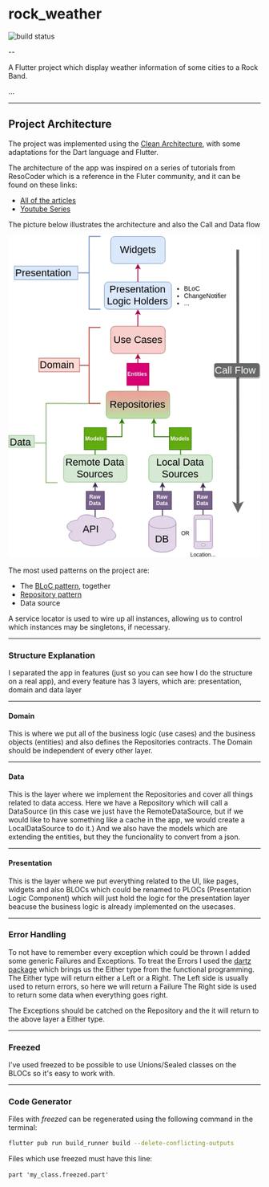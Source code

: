 # rock_weather

![build status](https://api.codemagic.io/apps/61007bbcd885ed180223ee74/default-workflow/status_badge.svg)

--

A Flutter project which display weather information of some cities to a Rock Band.

...

---

## Project Architecture

The project was implemented using the [Clean Architecture](https://blog.cleancoder.com/uncle-bob/2012/08/13/the-clean-architecture.html), with some adaptations for the Dart language and Flutter.

The architecture of the app was inspired on a series of tutorials from ResoCoder which is a reference in the Fluter community, and it can be found on these links:

- [All of the articles](https://resocoder.com/flutter-clean-architecture-tdd/)
- [Youtube Series](https://youtu.be/dc3B_mMrZ-Q)

The picture below illustrates the architecture and also the Call and Data flow

![Architecture](Clean-Architecture-Flutter-Diagram.webp)

The most used patterns on the project are:

- The [BLoC pattern](https://bloclibrary.dev/#/), together
- [Repository pattern](https://developer.android.com/jetpack/guide)
- Data source

A service locator is used to wire up all instances, allowing us to control which instances may be singletons, if necessary.

---

### Structure Explanation

I separated the app in features (just so you can see how I do the structure on a real app), and every feature has 3 layers, which are: presentation, domain and data layer

---

#### Domain

This is where we put all of the business logic (use cases) and the business objects (entities) and also defines the Repositories contracts.
The Domain should be independent of every other layer.

---

#### Data

This is the layer where we implement the Repositories and cover all things related to data access.
Here we have a Repository which will call a DataSource (in this case we just have the RemoteDataSource, but if we would like to have something like a cache in the app, we would create a LocalDataSource to do it.)
And we also have the models which are extending the entities, but they the funcionality to convert from a json.

---

#### Presentation

This is the layer where we put everything related to the UI, like pages, widgets and also BLOCs which could be renamed to PLOCs (Presentation Logic Component) which will just hold the logic for the presentation layer beacuse the business logic is already implemented on the usecases.

---

### Error Handling

To not have to remember every exception which could be thrown I added some generic Failures and Exceptions.
To treat the Errors I used the [dartz package](https://pub.dev/packages/dartz) which brings us the Either type from the functional programming.
The Either type will return either a Left or a Right.
The Left side is usually used to return errors, so here we will return a Failure
The Right side is used to return some data when everything goes right.

The Exceptions should be catched on the Repository and the it will return to the above layer a Either type.

---

### Freezed

I've used freezed to be possible to use Unions/Sealed classes on the BLOCs so it's easy to work with.

---

### Code Generator

Files with _freezed_ can be regenerated using the following command in the terminal:

```bash
flutter pub run build_runner build --delete-conflicting-outputs
```

Files which use freezed must have this line:

`part 'my_class.freezed.part'`
